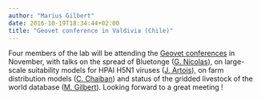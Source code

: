 ```yaml
---
author: "Marius Gilbert"
date: 2016-10-19T18:34:44+02:00
title: "Geovet conference in Valdivia (Chile)"
---
```

Four members of the lab will be attending the [Geovet conferences](http://www.geovet2016.cl/programa/) in November, with talks on the spread of Bluetonge ([G. Nicolas](/person/gaelle-nicolas)), on large-scale suitability models for HPAI H5N1 viruses ([J. Artois](/person/jean-artois)), on farm distribution models ([C. Chaiban](/person/celia-chaiban)) and status of the gridded livestock of the world database ([M. Gilbert](/person/marius-gilbert)). <!--more--> Looking forward to a great meeting !

